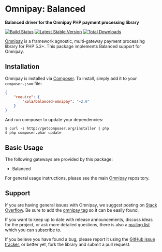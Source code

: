 # Omnipay: Balanced

**Balanced driver for the Omnipay PHP payment processing library**

[![Build Status](https://travis-ci.org/xola/balanced-omnipay.png?branch=master)](https://travis-ci.org/xola/balanced-omnipay)
[![Latest Stable Version](https://poser.pugx.org/xola/balanced-omnipay/version.png)](https://packagist.org/packages/xola/balanced-omnipay)
[![Total Downloads](https://poser.pugx.org/xola/balanced-omnipay/d/total.png)](https://packagist.org/packages/xola/balanced-omnipay)

[Omnipay](https://github.com/omnipay/omnipay) is a framework agnostic, multi-gateway payment
processing library for PHP 5.3+. This package implements Balanced support for Omnipay.

## Installation

Omnipay is installed via [Composer](http://getcomposer.org/). To install, simply add it
to your `composer.json` file:

```json
{
    "require": {
        "xola/balanced-omnipay": "~2.0"
    }
}
```

And run composer to update your dependencies:

    $ curl -s http://getcomposer.org/installer | php
    $ php composer.phar update

## Basic Usage

The following gateways are provided by this package:

* Balanced

For general usage instructions, please see the main [Omnipay](https://github.com/omnipay/omnipay)
repository.

## Support

If you are having general issues with Omnipay, we suggest posting on
[Stack Overflow](http://stackoverflow.com/). Be sure to add the
[omnipay tag](http://stackoverflow.com/questions/tagged/omnipay) so it can be easily found.

If you want to keep up to date with release announcements, discuss ideas for the project,
or ask more detailed questions, there is also a [mailing list](https://groups.google.com/forum/#!forum/omnipay) which
you can subscribe to.

If you believe you have found a bug, please report it using the [GitHub issue tracker](https://github.com/xola/balanced-omnipay/issues),
or better yet, fork the library and submit a pull request.
